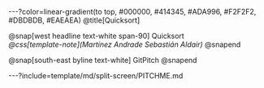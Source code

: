 ---?color=linear-gradient(to top, #000000, #414345, #ADA996, #F2F2F2, #DBDBDB, #EAEAEA)
@title[Quicksort]

@snap[west headline text-white span-90]
Quicksort<br>*@css[template-note](Martínez Andrade Sebastián Aldair)*
@snapend

@snap[south-east byline  text-white]
GitPitch
@snapend

---?include=template/md/split-screen/PITCHME.md

